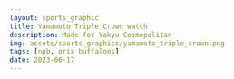 ```yaml
---
layout: sports_graphic
title: Yamamoto Triple Crown watch
description: Made for Yakyu Cosmopolitan
img: assets/sports_graphics/yamamoto_triple_crown.png
tags: [npb, orix buffaloes]
date: 2023-06-17
---
```

